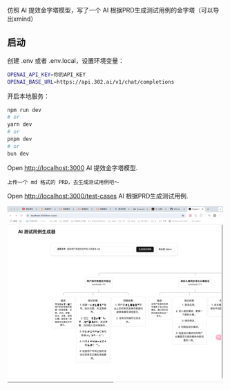 仿照 AI 提效金字塔模型，写了一个 AI 根据PRD生成测试用例的金字塔（可以导出xmind）

## 启动

创建 .env 或者 .env.local，设置环境变量：

```bash
OPENAI_API_KEY=你的API_KEY
OPENAI_BASE_URL=https://api.302.ai/v1/chat/completions
```

开启本地服务：

```bash
npm run dev
# or
yarn dev
# or
pnpm dev
# or
bun dev
```

Open [http://localhost:3000](http://localhost:3000) AI 提效金字塔模型.

`上传一个 md 格式的 PRD，去生成测试用例吧～`

Open [http://localhost:3000/test-cases](http://localhost:3000/test-cases) AI 根据PRD生成测试用例.

![AI测试金字塔模型](./assets/1741762060836.jpg)
